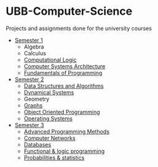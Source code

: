 # UBB-Computer-Science
Projects and assignments done for the university courses

* [Semester 1](Semester1/)
    *  Algebra
    *  Calculus
    * [ Computational Logic]()
    * [ Computer Systems Architecture]()
    * [ Fundamentals of Programming]()
* [Semester 2](Semester2/)
    * [ Data Structures and Algorithms]()
    * [ Dynamical Systems]()
    *  Geometry
    * [ Graphs]()
    * [ Object Oriented Programming]()
    * [ Operating Systems]()
* [Semester 3](Semester3/)
    * [ Advanced Programming Methods](Semester3/Advanced%20programming%20methods)
    * [ Computer Networks]()
    * [ Databases](Semester3/Databases/lab1)
    * [ Functional & logic programming](Functional%20%26%20programming%20language)
    * [ Probabilities & statistics](Probabilities%20and%20statistics)
